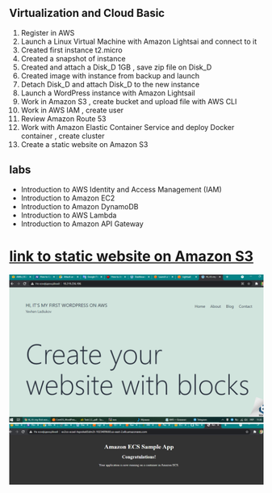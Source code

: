 ## Virtualization and Cloud Basic
1. Register in AWS
2. Launch a Linux Virtual Machine with Amazon Lightsai and connect to it
3. Created first instance  t2.micro
4. Created a snapshot of instance
5. Created and attach a Disk_D 1GB , save zip file on Disk_D
6. Created image with instance from backup and launch
7. Detach Disk_D and attach Disk_D to the new instance 
8. Launch a WordPress instance with Amazon Lightsail
9. Work in Amazon S3 , create bucket and upload file with AWS CLI 
10. Work in AWS IAM , create user 
11. Review Amazon Route 53
12. Work with Amazon Elastic Container Service and deploy Docker container , create cluster
13. Create a static website on Amazon S3

## labs
* Introduction to AWS Identity and Access Management (IAM)
* Introduction to Amazon EC2
* Introduction to Amazon DynamoDB
* Introduction to AWS Lambda
* Introduction to Amazon API Gateway

# [link to static website on Amazon S3](http://yevhenladiukov.s3-website.us-east-2.amazonaws.com/)

![image](https://github.com/Docker-Meds/DevOps_online_Vinnytsia_2021Q2/blob/Master/m2/task2.2/imges/file/image_2021-03-20_11-33-34.png)
![image](https://github.com/Docker-Meds/DevOps_online_Vinnytsia_2021Q2/blob/Master/m2/task2.2/imges/file/image_2021-03-20_12-54-18.png)
